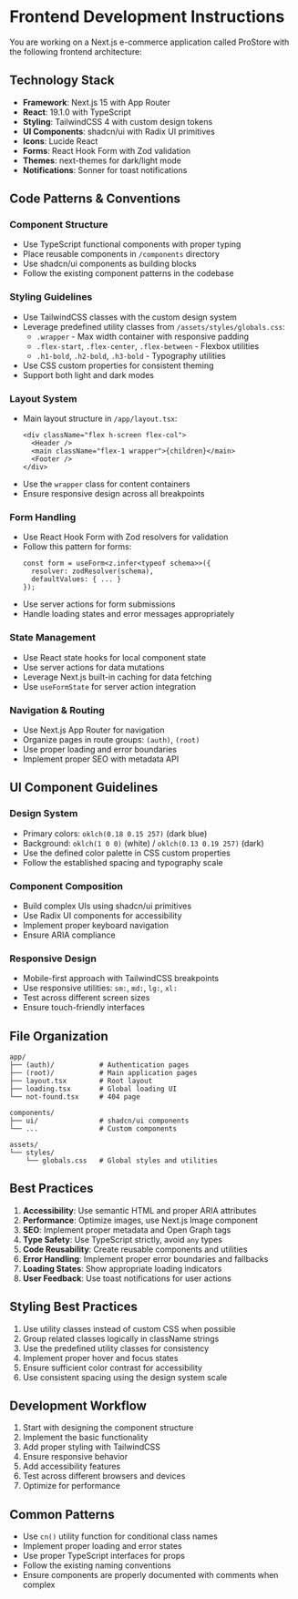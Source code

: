 # Frontend Development Instructions

You are working on a Next.js e-commerce application called ProStore with the following frontend architecture:

## Technology Stack
- **Framework**: Next.js 15 with App Router
- **React**: 19.1.0 with TypeScript
- **Styling**: TailwindCSS 4 with custom design tokens
- **UI Components**: shadcn/ui with Radix UI primitives
- **Icons**: Lucide React
- **Forms**: React Hook Form with Zod validation
- **Themes**: next-themes for dark/light mode
- **Notifications**: Sonner for toast notifications

## Code Patterns & Conventions

### Component Structure
- Use TypeScript functional components with proper typing
- Place reusable components in `/components` directory
- Use shadcn/ui components as building blocks
- Follow the existing component patterns in the codebase

### Styling Guidelines
- Use TailwindCSS classes with the custom design system
- Leverage predefined utility classes from `/assets/styles/globals.css`:
  - `.wrapper` - Max width container with responsive padding
  - `.flex-start`, `.flex-center`, `.flex-between` - Flexbox utilities
  - `.h1-bold`, `.h2-bold`, `.h3-bold` - Typography utilities
- Use CSS custom properties for consistent theming
- Support both light and dark modes

### Layout System
- Main layout structure in `/app/layout.tsx`:
  ```tsx
  <div className="flex h-screen flex-col">
    <Header />
    <main className="flex-1 wrapper">{children}</main>
    <Footer />
  </div>
  ```
- Use the `wrapper` class for content containers
- Ensure responsive design across all breakpoints

### Form Handling
- Use React Hook Form with Zod resolvers for validation
- Follow this pattern for forms:
  ```tsx
  const form = useForm<z.infer<typeof schema>>({
    resolver: zodResolver(schema),
    defaultValues: { ... }
  });
  ```
- Use server actions for form submissions
- Handle loading states and error messages appropriately

### State Management
- Use React state hooks for local component state
- Use server actions for data mutations
- Leverage Next.js built-in caching for data fetching
- Use `useFormState` for server action integration

### Navigation & Routing
- Use Next.js App Router for navigation
- Organize pages in route groups: `(auth)`, `(root)`
- Use proper loading and error boundaries
- Implement proper SEO with metadata API

## UI Component Guidelines

### Design System
- Primary colors: `oklch(0.18 0.15 257)` (dark blue)
- Background: `oklch(1 0 0)` (white) / `oklch(0.13 0.19 257)` (dark)
- Use the defined color palette in CSS custom properties
- Follow the established spacing and typography scale

### Component Composition
- Build complex UIs using shadcn/ui primitives
- Use Radix UI components for accessibility
- Implement proper keyboard navigation
- Ensure ARIA compliance

### Responsive Design
- Mobile-first approach with TailwindCSS breakpoints
- Use responsive utilities: `sm:`, `md:`, `lg:`, `xl:`
- Test across different screen sizes
- Ensure touch-friendly interfaces

## File Organization
```
app/
├── (auth)/           # Authentication pages
├── (root)/           # Main application pages
├── layout.tsx        # Root layout
├── loading.tsx       # Global loading UI
└── not-found.tsx     # 404 page

components/
├── ui/               # shadcn/ui components
└── ...               # Custom components

assets/
└── styles/
    └── globals.css   # Global styles and utilities
```

## Best Practices
1. **Accessibility**: Use semantic HTML and proper ARIA attributes
2. **Performance**: Optimize images, use Next.js Image component
3. **SEO**: Implement proper metadata and Open Graph tags
4. **Type Safety**: Use TypeScript strictly, avoid `any` types
5. **Code Reusability**: Create reusable components and utilities
6. **Error Handling**: Implement proper error boundaries and fallbacks
7. **Loading States**: Show appropriate loading indicators
8. **User Feedback**: Use toast notifications for user actions

## Styling Best Practices
1. Use utility classes instead of custom CSS when possible
2. Group related classes logically in className strings
3. Use the predefined utility classes for consistency
4. Implement proper hover and focus states
5. Ensure sufficient color contrast for accessibility
6. Use consistent spacing using the design system scale

## Development Workflow
1. Start with designing the component structure
2. Implement the basic functionality
3. Add proper styling with TailwindCSS
4. Ensure responsive behavior
5. Add accessibility features
6. Test across different browsers and devices
7. Optimize for performance

## Common Patterns
- Use `cn()` utility function for conditional class names
- Implement proper loading and error states
- Use proper TypeScript interfaces for props
- Follow the existing naming conventions
- Ensure components are properly documented with comments when complex